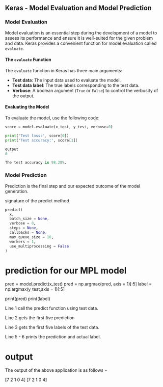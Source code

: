 ## Keras - Model Evaluation and Model Prediction

### Model Evaluation

Model evaluation is an essential step during the development of a model to assess its performance and ensure it is well-suited for the given problem and data. Keras provides a convenient function for model evaluation called `evaluate`.

#### The `evaluate` Function

The `evaluate` function in Keras has three main arguments:

- **Test data**: The input data used to evaluate the model.
- **Test data label**: The true labels corresponding to the test data.
- **Verbose**: A boolean argument (`True` or `False`) to control the verbosity of the output.

#### Evaluating the Model

To evaluate the model, use the following code:

```python
score = model.evaluate(x_test, y_test, verbose=0)

print('Test loss:', score[0])
print('Test accuracy:', score[1])

output
0

The test accuracy is 98.28%.
 ```
### Model Prediction

Prediction is the final step and our expected outcome of the model generation.

signature of the predict method
 ```python
predict(
   x, 
   batch_size = None, 
   verbose = 0, 
   steps = None, 
   callbacks = None, 
   max_queue_size = 10, 
   workers = 1, 
   use_multiprocessing = False
)
 ```

# prediction for our MPL model

pred = model.predict(x_test) 
pred = np.argmax(pred, axis = 1)[:5] 
label = np.argmax(y_test,axis = 1)[:5] 

print(pred) 
print(label)

Line 1 call the predict function using test data.

Line 2 gets the first five prediction

Line 3 gets the first five labels of the test data.

Line 5 - 6 prints the prediction and actual label.

# output
The output of the above application is as follows −

[7 2 1 0 4] 
[7 2 1 0 4]






